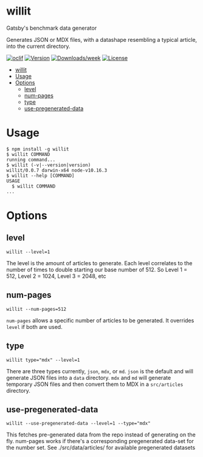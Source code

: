# willit

Gatsby&#39;s benchmark data generator

Generates JSON or MDX files, with a datashape resembling a typical article, into the current directory.

[![oclif](https://img.shields.io/badge/cli-oclif-brightgreen.svg)](https://oclif.io)
[![Version](https://img.shields.io/npm/v/willit.svg)](https://npmjs.org/package/willit)
[![Downloads/week](https://img.shields.io/npm/dw/willit.svg)](https://npmjs.org/package/willit)
[![License](https://img.shields.io/npm/l/willit.svg)](https://github.com/gatsbyjs/will-it-generate/blob/master/package.json)

<!-- toc -->

- [willit](#willit)
- [Usage](#usage)
- [Options](#options)
  - [level](#level)
  - [num-pages](#num-pages)
  - [type](#type)
  - [use-pregenerated-data](#use-pregenerated-data)
    <!-- tocstop -->

# Usage

<!-- usage -->

```sh-session
$ npm install -g willit
$ willit COMMAND
running command...
$ willit (-v|--version|version)
willit/0.0.7 darwin-x64 node-v10.16.3
$ willit --help [COMMAND]
USAGE
  $ willit COMMAND
...
```

<!-- usagestop -->

# Options

<!-- commands -->

## level

```sh-session
willit --level=1
```

The level is the amount of articles to generate. Each level correlates to the number of times to double starting our base number of 512. So Level 1 = 512, Level 2 = 1024, Level 3 = 2048, etc

## num-pages

```sh-session
willit --num-pages=512
```

`num-pages` allows a specific number of articles to be generated. It overrides `level` if both are used.

## type

```sh-session
willit type="mdx" --level=1
```

There are three types currently, `json`, `mdx`, or `md`. `json` is the default and will generate JSON files into a `data` directory. `mdx` and `md` will generate temporary JSON files and then convert them to MDX in a `src/articles` directory.

## use-pregenerated-data

```sh-session
willit --use-pregenerated-data --level=1 --type="mdx"
```

This fetches pre-generated data from the repo instead of generating on the fly. num-pages works if there's a corresponding pregenerated data-set for the number set. See ./src/data/articles/ for available pregenerated datasets

<!-- commandsstop -->
